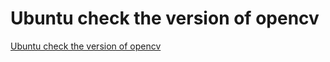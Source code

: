 # Ubuntu check the version of opencv
[Ubuntu check the version of opencv](https://aiwithcloud.com/2022/09/15/ubuntu_check_the_version_of_opencv/)